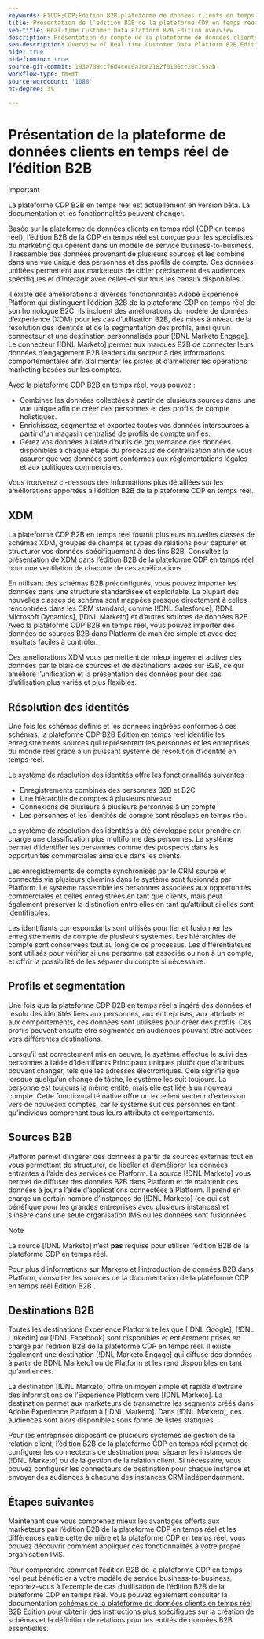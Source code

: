 ```yaml
---
keywords: RTCDP;CDP;Édition B2B;plateforme de données clients en temps réel;plateforme de données clients en temps réel;cdp en temps réel;b2b;cdp;Customer AI
title: Présentation de l’édition B2B de la plateforme CDP en temps réel
seo-title: Real-time Customer Data Platform B2B Edition overview
description: Présentation du compte de la plateforme de données clients en temps réel de l’édition B2B
seo-description: Overview of Real-time Customer Data Platform B2B Edition Account
hide: true
hidefromtoc: true
source-git-commit: 193e709ccf6d4cec0a1ce2182f0106cc20c155ab
workflow-type: tm+mt
source-wordcount: '1088'
ht-degree: 3%

---
```


# Présentation de la plateforme de données clients en temps réel de l’édition B2B

>[!IMPORTANT]
>
>La plateforme CDP B2B en temps réel est actuellement en version bêta. La documentation et les fonctionnalités peuvent changer.

Basée sur la plateforme de données clients en temps réel (CDP en temps réel), l’édition B2B de la CDP en temps réel est conçue pour les spécialistes du marketing qui opèrent dans un modèle de service business-to-business. Il rassemble des données provenant de plusieurs sources et les combine dans une vue unique des personnes et des profils de compte. Ces données unifiées permettent aux marketeurs de cibler précisément des audiences spécifiques et d’interagir avec celles-ci sur tous les canaux disponibles.

Il existe des améliorations à diverses fonctionnalités Adobe Experience Platform qui distinguent l’édition B2B de la plateforme CDP en temps réel de son homologue B2C. Ils incluent des améliorations du modèle de données d’expérience (XDM) pour les cas d’utilisation B2B, des mises à niveau de la résolution des identités et de la segmentation des profils, ainsi qu’un connecteur et une destination personnalisés pour [!DNL Marketo Engage]. Le connecteur [!DNL Marketo] permet aux marques B2B de connecter leurs données d’engagement B2B leaders du secteur à des informations comportementales afin d’alimenter les pistes et d’améliorer les opérations marketing basées sur les comptes.

Avec la plateforme CDP B2B en temps réel, vous pouvez :

* Combinez les données collectées à partir de plusieurs sources dans une vue unique afin de créer des personnes et des profils de compte holistiques.
* Enrichissez, segmentez et exportez toutes vos données intersources à partir d’un magasin centralisé de profils de compte unifiés.
* Gérez vos données à l’aide d’outils de gouvernance des données disponibles à chaque étape du processus de centralisation afin de vous assurer que vos données sont conformes aux réglementations légales et aux politiques commerciales.

Vous trouverez ci-dessous des informations plus détaillées sur les améliorations apportées à l’édition B2B de la plateforme CDP en temps réel.

## XDM

La plateforme CDP B2B en temps réel fournit plusieurs nouvelles classes de schémas XDM, groupes de champs et types de relations pour capturer et structurer vos données spécifiquement à des fins B2B. Consultez la présentation de [XDM dans l’édition B2B de la plateforme CDP en temps réel](./schemas/b2b.md) pour une ventilation de chacune de ces améliorations.

En utilisant des schémas B2B préconfigurés, vous pouvez importer les données dans une structure standardisée et exploitable. La plupart des nouvelles classes de schéma sont mappées presque directement à celles rencontrées dans les CRM standard, comme [!DNL Salesforce], [!DNL Microsoft Dynamics], [!DNL Marketo] et d’autres sources de données B2B. Avec la plateforme CDP B2B en temps réel, vous pouvez importer des données de sources B2B dans Platform de manière simple et avec des résultats faciles à contrôler.

Ces améliorations XDM vous permettent de mieux ingérer et activer des données par le biais de sources et de destinations axées sur B2B, ce qui améliore l’unification et la présentation des données pour des cas d’utilisation plus variés et plus flexibles.

## Résolution des identités

Une fois les schémas définis et les données ingérées conformes à ces schémas, la plateforme CDP B2B Edition en temps réel identifie les enregistrements sources qui représentent les personnes et les entreprises du monde réel grâce à un puissant système de résolution d’identité en temps réel.

Le système de résolution des identités offre les fonctionnalités suivantes :

* Enregistrements combinés des personnes B2B et B2C
* Une hiérarchie de comptes à plusieurs niveaux
* Connexions de plusieurs à plusieurs personnes à un compte
* Les personnes et les identités de compte sont résolues en temps réel.

Le système de résolution des identités a été développé pour prendre en charge une classification plus multiforme des personnes. Le système permet d’identifier les personnes comme des prospects dans les opportunités commerciales ainsi que dans les clients.

Les enregistrements de compte synchronisés par le CRM source et connectés via plusieurs chemins dans le système sont fusionnés par Platform. Le système rassemble les personnes associées aux opportunités commerciales et celles enregistrées en tant que clients, mais peut également préserver la distinction entre elles en tant qu’attribut si elles sont identifiables.

Les identifiants correspondants sont utilisés pour lier et fusionner les enregistrements de compte de plusieurs systèmes. Les hiérarchies de compte sont conservées tout au long de ce processus. Les différentiateurs sont utilisés pour vérifier si une personne est associée ou non à un compte, et offrir la possibilité de les séparer du compte si nécessaire.

## Profils et segmentation

Une fois que la plateforme CDP B2B en temps réel a ingéré des données et résolu des identités liées aux personnes, aux entreprises, aux attributs et aux comportements, ces données sont utilisées pour créer des profils. Ces profils peuvent ensuite être segmentés en audiences pouvant être activées vers différentes destinations.

Lorsqu’il est correctement mis en oeuvre, le système effectue le suivi des personnes à l’aide d’identifiants Principaux uniques plutôt que d’attributs pouvant changer, tels que les adresses électroniques. Cela signifie que lorsque quelqu’un change de tâche, le système les suit toujours. La personne est toujours la même entité, mais elle est liée à un nouveau compte. Cette fonctionnalité native offre un excellent vecteur d’extension vers de nouveaux comptes, car le système suit ces personnes en tant qu’individus comprenant tous leurs attributs et comportements.

## Sources B2B

Platform permet d’ingérer des données à partir de sources externes tout en vous permettant de structurer, de libeller et d’améliorer les données entrantes à l’aide des services de Platform. La source [!DNL Marketo] vous permet de diffuser des données B2B dans Platform et de maintenir ces données à jour à l’aide d’applications connectées à Platform. Il prend en charge un certain nombre d’instances de [!DNL Marketo] (ce qui est bénéfique pour les grandes entreprises avec plusieurs instances) et s’insère dans une seule organisation IMS où les données sont fusionnées.

>[!NOTE]
>
>La source [!DNL Marketo] n’est **pas** requise pour utiliser l’édition B2B de la plateforme CDP en temps réel.

Pour plus d’informations sur Marketo et l’introduction de données B2B dans Platform, consultez les sources de la documentation de la plateforme CDP en temps réel Édition B2B .

<!-- PLACEHOLDER [sources in Real-time CDP B2B Edition](./sources/b2b) -->

## Destinations B2B

Toutes les destinations Experience Platform telles que [!DNL Google], [!DNL Linkedin] ou [!DNL Facebook] sont disponibles et entièrement prises en charge par l’édition B2B de la plateforme CDP en temps réel. Il existe également une destination [!DNL Marketo Engage] qui diffuse des données à partir de [!DNL Marketo] ou de Platform et les rend disponibles en tant qu’audiences.

La destination [!DNL Marketo] offre un moyen simple et rapide d’extraire des informations de l’Experience Platform vers [!DNL Marketo]. La destination permet aux marketeurs de transmettre les segments créés dans Adobe Experience Platform à [!DNL Marketo]. Dans [!DNL Marketo], ces audiences sont alors disponibles sous forme de listes statiques.

Pour les entreprises disposant de plusieurs systèmes de gestion de la relation client, l’édition B2B de la plateforme CDP en temps réel permet de configurer les connecteurs de destination pour séparer les instances de [!DNL Marketo] ou de la gestion de la relation client. Si nécessaire, vous pouvez configurer les connecteurs de destination pour chaque instance et envoyer des audiences à chacune des instances CRM indépendamment.

## Étapes suivantes

Maintenant que vous comprenez mieux les avantages offerts aux marketeurs par l’édition B2B de la plateforme CDP en temps réel et les différences entre cette dernière et la plateforme CDP en temps réel, vous pouvez découvrir comment appliquer ces fonctionnalités à votre propre organisation IMS.

<!-- PLACEHOLDER [example use case for Real-time CDP B2B Edition]() -->

Pour comprendre comment l’édition B2B de la plateforme CDP en temps réel peut bénéficier à votre modèle de service business-to-business, reportez-vous à l’exemple de cas d’utilisation de l’édition B2B de la plateforme CDP en temps réel. Vous pouvez également consulter la documentation [schémas de la plateforme de données clients en temps réel B2B Edition](./schemas/b2b.md) pour obtenir des instructions plus spécifiques sur la création de schémas et la définition de relations pour les entités de données B2B essentielles.
